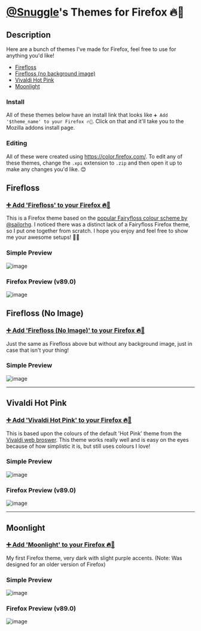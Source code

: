 # [@Snuggle](https://github.com/Snuggle)'s Themes for Firefox 🔥🦊
## Description 
Here are a bunch of themes I've made for Firefox, feel free to use for anything you'd like!

- [Firefloss](#firefloss)
- [Firefloss (no background image)](#firefloss-no-image)
- [Vivaldi Hot Pink](#vivaldi-hot-pink)
- [Moonlight](#moonlight)

### Install
All of these themes below have an install link that looks like `➕ Add '$theme_name' to your Firefox 🔥🦊`. Click on that and it'll take you to the Mozilla addons install page.

### Editing 
All of these were created using https://color.firefox.com/. To edit any of these themes, change the `.xpi` extension to `.zip` and then open it up to make any changes you'd like. 😊

## Firefloss

### [➕ Add 'Firefloss' to your Firefox 🔥🦊](https://addons.mozilla.org/en-US/firefox/addon/firefloss/)

This is a Firefox theme based on the [popular Fairyfloss colour scheme by @sailorhg](https://sailorhg.github.io/fairyfloss/). 
I noticed there was a distinct lack of a Fairyfloss Firefox theme, so I put one together from scratch. I hope you enjoy and feel free to show me your awesome setups! 🌙✨

### Simple Preview
![image](https://user-images.githubusercontent.com/26250962/120940511-8be1be00-c715-11eb-87f9-5560e724268d.png)
### Firefox Preview (v89.0)
![image](https://user-images.githubusercontent.com/26250962/120939978-ae260c80-c712-11eb-9ad8-a7cce75c9401.png)




## Firefloss (No Image)

### [➕ Add 'Firefloss (No Image)' to your Firefox 🔥🦊](https://addons.mozilla.org/en-US/firefox/addon/firefloss-no-image/)

Just the same as Firefloss above but without any background image, just in case that isn't your thing!

### Simple Preview
![image](https://user-images.githubusercontent.com/26250962/120940489-75d3fd80-c715-11eb-92cd-5a5341fabfe8.png)



-----

## Vivaldi Hot Pink

### [➕ Add 'Vivaldi Hot Pink' to your Firefox 🔥🦊](https://addons.mozilla.org/en-US/firefox/addon/vivaldi-hot-pink/)

This is based upon the colours of the default 'Hot Pink' theme from the [Vivaldi web broswer](https://vivaldi.com/). This theme works really well and is easy on the eyes because of how simplistic it is, but still uses colours I love!

### Simple Preview
![image](https://user-images.githubusercontent.com/26250962/120938821-be3aed80-c70c-11eb-9807-5b9e0fb4c2fa.png)
### Firefox Preview (v89.0)
![image](https://user-images.githubusercontent.com/26250962/120939912-42dc3a80-c712-11eb-97fb-6ce8f9265013.png)




-----

## Moonlight

### [➕ Add 'Moonlight' to your Firefox 🔥🦊](https://addons.mozilla.org/en-US/firefox/addon/snuggle/)

My first Firefox theme, very dark with slight purple accents. (Note: Was designed for an older version of Firefox)

### Simple Preview
![image](https://user-images.githubusercontent.com/26250962/120938871-f4786d00-c70c-11eb-8dfa-3141bcd89e32.png)
### Firefox Preview (v89.0)
![image](https://user-images.githubusercontent.com/26250962/120939998-cc8c0800-c712-11eb-94b7-3fb32c49269a.png)



